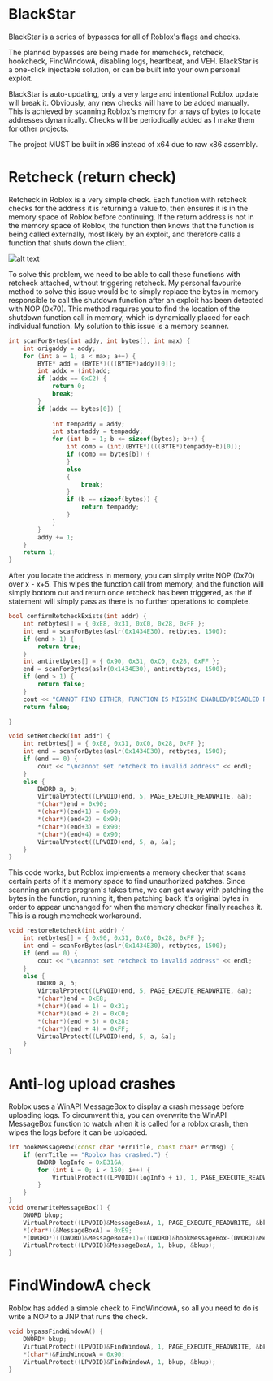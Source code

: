 # BlackStar
BlackStar is a series of bypasses for all of Roblox's flags and checks. 

The planned bypasses are being made for memcheck, retcheck, hookcheck, FindWindowA, disabling logs, heartbeat, and VEH. BlackStar is a one-click injectable solution, or can be built into your own personal exploit.

BlackStar is auto-updating, only a very large and intentional Roblox update will break it. Obviously, any new checks will have to be added manually. 
This is achieved by scanning Roblox's memory for arrays of bytes to locate addresses dynamically. Checks will be periodically added as I make them for other projects.

The project MUST be built in x86 instead of x64 due to raw x86 assembly.

# Retcheck (return check)

Retcheck in Roblox is a very simple check. Each function with retcheck checks for the address it is returning a value to, then ensures it is in the memory space of Roblox before continuing. If the return address is not in the memory space of Roblox, the function then knows that the function is being called externally, most likely by an exploit, and therefore calls a function that shuts down the client.

![alt text](https://i.gyazo.com/87ebcc9753402722e2fd8c886c4b6a94.png)

To solve this problem, we need to be able to call these functions with retcheck attached, without triggering retcheck. My personal favourite method to solve this issue would be to simply replace the bytes in memory responsible to call the shutdown function after an exploit has been detected with NOP (0x70). This method requires you to find the location of the shutdown function call in memory, which is dynamically placed for each individual function. My solution to this issue is a memory scanner.

```C++
int scanForBytes(int addy, int bytes[], int max) {
    int origaddy = addy;
    for (int a = 1; a < max; a++) {
        BYTE* add = (BYTE*)(((BYTE*)addy)[0]);
        int addx = (int)add;
        if (addx == 0xC2) {
            return 0;
            break;
        }
        if (addx == bytes[0]) {
            
            int tempaddy = addy;
            int startaddy = tempaddy;
            for (int b = 1; b <= sizeof(bytes); b++) {
                int comp = (int)(BYTE*)(((BYTE*)tempaddy+b)[0]);
                if (comp == bytes[b]) {
                }
                else
                {
                    break;
                }
                if (b == sizeof(bytes)) {
                    return tempaddy;
                }
            }
        }
        addy += 1;
    }
    return 1;
}
```

After you locate the address in memory, you can simply write NOP (0x70) over x - x+5. This wipes the function call from memory, and the function will simply bottom out and return once retcheck has been triggered, as the if statement will simply pass as there is no further operations to complete.

```C++
bool confirmRetcheckExists(int addr) {
    int retbytes[] = { 0xE8, 0x31, 0xC0, 0x28, 0xFF };
    int end = scanForBytes(aslr(0x1434E30), retbytes, 1500);
    if (end > 1) {
        return true;
    }
    int antiretbytes[] = { 0x90, 0x31, 0xC0, 0x28, 0xFF };
    end = scanForBytes(aslr(0x1434E30), antiretbytes, 1500);
    if (end > 1) {
        return false;
    }
    cout << "CANNOT FIND EITHER, FUNCTION IS MISSING ENABLED/DISABLED RETCHECK." << endl;
    return false;

}

void setRetcheck(int addr) {
    int retbytes[] = { 0xE8, 0x31, 0xC0, 0x28, 0xFF };
    int end = scanForBytes(aslr(0x1434E30), retbytes, 1500);
    if (end == 0) {
        cout << "\ncannot set retcheck to invalid address" << endl;
    }
    else {
        DWORD a, b;
        VirtualProtect((LPVOID)end, 5, PAGE_EXECUTE_READWRITE, &a);
        *(char*)end = 0x90;
        *(char*)(end+1) = 0x90;
        *(char*)(end+2) = 0x90;
        *(char*)(end+3) = 0x90;
        *(char*)(end+4) = 0x90;
        VirtualProtect((LPVOID)end, 5, a, &a);
    }
}
```

This code works, but Roblox implements a memory checker that scans certain parts of it's memory space to find unauthorized patches. Since scanning an entire program's takes time, we can get away with patching the bytes in the function, running it, then patching back it's original bytes in order to appear unchanged for when the memory checker finally reaches it. This is a rough memcheck workaround.

```C++
void restoreRetcheck(int addr) {
    int retbytes[] = { 0x90, 0x31, 0xC0, 0x28, 0xFF };
    int end = scanForBytes(aslr(0x1434E30), retbytes, 1500);
    if (end == 0) {
        cout << "\ncannot set retcheck to invalid address" << endl;
    }
    else {
        DWORD a, b;
        VirtualProtect((LPVOID)end, 5, PAGE_EXECUTE_READWRITE, &a);
        *(char*)end = 0xE8;
        *(char*)(end + 1) = 0x31;
        *(char*)(end + 2) = 0xC0;
        *(char*)(end + 3) = 0x28;
        *(char*)(end + 4) = 0xFF;
        VirtualProtect((LPVOID)end, 5, a, &a);
    }
}
```

# Anti-log upload crashes

Roblox uses a WinAPI MessageBox to display a crash message before uploading logs. To circumvent this, you can overwrite the WinAPI MessageBox function to watch when it is called for a roblox crash, then wipes the logs before it can be uploaded.

```C++
int hookMessageBox(const char *errTitle, const char* errMsg) {
    if (errTitle == "Roblox has crashed.") {
        DWORD logInfo = 0xB316A;
        for (int i = 0; i < 150; i++) {
            VirtualProtect((LPVOID)(logInfo + i), 1, PAGE_EXECUTE_READWRITE, (PDWORD)0x90); //delete logs
        }
    }
}
void overwriteMessageBox() {
    DWORD bkup;
    VirtualProtect((LPVOID)&MessageBoxA, 1, PAGE_EXECUTE_READWRITE, &bkup);
    *(char*)(&MessageBoxA) = 0xE9;
    *(DWORD*)((DWORD)&MessageBoxA+1)=((DWORD)&hookMessageBox-(DWORD)&MessageBoxA)-5;
    VirtualProtect((LPVOID)&MessageBoxA, 1, bkup, &bkup);
}
 ```
 
 # FindWindowA check
 
 Roblox has added a simple check to FindWindowA, so all you need to do is write a NOP to a JNP that runs the check.
 
 ```C++
 void bypassFindWindowA() {
	 DWORD* bkup;
	 VirtualProtect((LPVOID)&FindWindowA, 1, PAGE_EXECUTE_READWRITE, &bkup);
	 *(char*)&FindWindowA = 0x90;
	 VirtualProtect((LPVOID)&FindWindowA, 1, bkup, &bkup);
}
```
